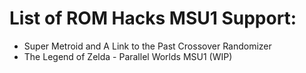 # List of ROM Hacks MSU1 Support:
- Super Metroid and A Link to the Past Crossover Randomizer
- The Legend of Zelda - Parallel Worlds MSU1 (WIP)
